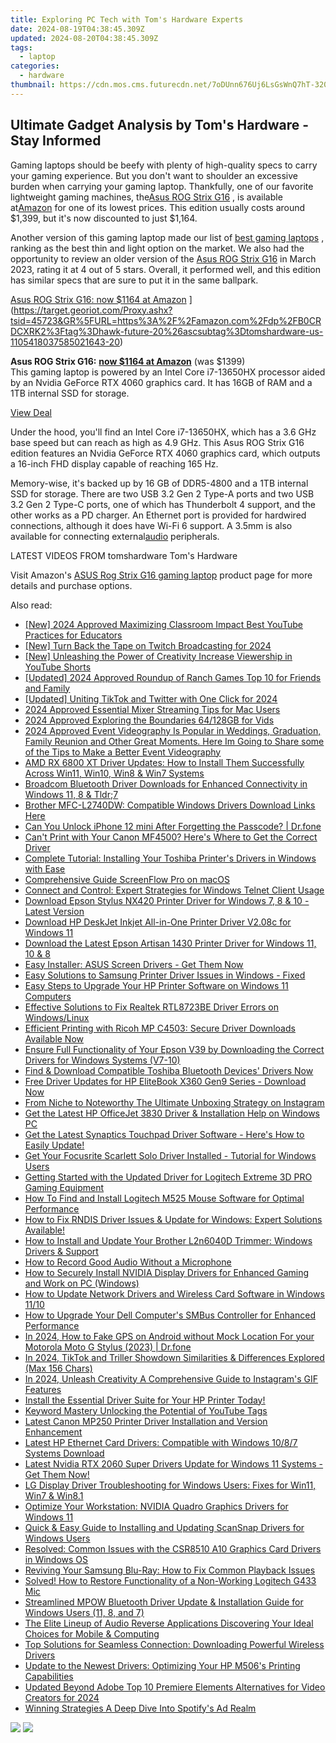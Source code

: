 ```yaml
---
title: Exploring PC Tech with Tom's Hardware Experts
date: 2024-08-19T04:38:45.309Z
updated: 2024-08-20T04:38:45.309Z
tags:
  - laptop
categories:
  - hardware
thumbnail: https://cdn.mos.cms.futurecdn.net/7oDUnn676Uj6LsGsWnQ7hT-320-80.jpg
---
```


## Ultimate Gadget Analysis by Tom's Hardware - Stay Informed

Gaming laptops should be beefy with plenty of high-quality specs to carry your gaming experience. But you don't want to shoulder an excessive burden when carrying your gaming laptop. Thankfully, one of our favorite lightweight gaming machines, the[Asus ROG Strix G16](https://target.georiot.com/Proxy.ashx?tsid=45723&GR%5FURL=https%3A%2F%2Famazon.com%2Fdp%2FB0CRDCXRK2%3Ftag%3Dhawk-future-20%26ascsubtag%3Dtomshardware-us-1396338050996253068-20) , is available at[Amazon](https://tools.techidaily.com) for one of its lowest prices. This edition usually costs around $1,399, but it's now discounted to just $1,164.

 Another version of this gaming laptop made our list of [best gaming laptops](https://tools.techidaily.com) , ranking as the best thin and light option on the market. We also had the opportunity to review an older version of the [Asus ROG Strix G16](https://tools.techidaily.com) in March 2023, rating it at 4 out of 5 stars. Overall, it performed well, and this edition has similar specs that are sure to put it in the same ballpark.

[Asus ROG Strix G16: now $1164 at Amazon](https://cdn.mos.cms.futurecdn.net/Mx9da6fbTf8r2SBLaW8LvQ-200-100.jpg "Asus ROG Strix G16: now $1164 at Amazon") ](https://target.georiot.com/Proxy.ashx?tsid=45723&GR%5FURL=https%3A%2F%2Famazon.com%2Fdp%2FB0CRDCXRK2%3Ftag%3Dhawk-future-20%26ascsubtag%3Dtomshardware-us-1105418037585021643-20)

**Asus ROG Strix G16:** [**now $1164 at Amazon**](https://target.georiot.com/Proxy.ashx?tsid=45723&GR%5FURL=https%3A%2F%2Famazon.com%2Fdp%2FB0CRDCXRK2%3Ftag%3Dhawk-future-20%26ascsubtag%3Dtomshardware-us-1014497616183185093-20) (was $1399)  
 This gaming laptop is powered by an Intel Core i7-13650HX processor aided by an Nvidia GeForce RTX 4060 graphics card. It has 16GB of RAM and a 1TB internal SSD for storage.

[View Deal](https://target.georiot.com/Proxy.ashx?tsid=45723&GR%5FURL=https%3A%2F%2Famazon.com%2Fdp%2FB0CRDCXRK2%3Ftag%3Dhawk-future-20%26ascsubtag%3Dtomshardware-us-1105418037585021643-20)

 Under the hood, you'll find an Intel Core i7-13650HX, which has a 3.6 GHz base speed but can reach as high as 4.9 GHz. This Asus ROG Strix G16 edition features an Nvidia GeForce RTX 4060 graphics card, which outputs a 16-inch FHD display capable of reaching 165 Hz.

 Memory-wise, it's backed up by 16 GB of DDR5-4800 and a 1TB internal SSD for storage. There are two USB 3.2 Gen 2 Type-A ports and two USB 3.2 Gen 2 Type-C ports, one of which has Thunderbolt 4 support, and the other works as a PD charger. An Ethernet port is provided for hardwired connections, although it does have Wi-Fi 6 support. A 3.5mm is also available for connecting external[audio](https://tools.techidaily.com) peripherals.

 LATEST VIDEOS FROM tomshardware Tom's Hardware

 Visit Amazon's [ASUS Rog Strix G16 gaming laptop](https://target.georiot.com/Proxy.ashx?tsid=45723&GR%5FURL=https%3A%2F%2Famazon.com%2Fdp%2FB0CRDCXRK2%3Ftag%3Dhawk-future-20%26ascsubtag%3Dtomshardware-us-1005669547481568445-20) product page for more details and purchase options.

<ins class="adsbygoogle"
     style="display:block"
     data-ad-format="autorelaxed"
     data-ad-client="ca-pub-7571918770474297"
     data-ad-slot="1223367746"></ins>



<ins class="adsbygoogle"
     style="display:block"
     data-ad-client="ca-pub-7571918770474297"
     data-ad-slot="8358498916"
     data-ad-format="auto"
     data-full-width-responsive="true"></ins>

<span class="atpl-alsoreadstyle">Also read:</span>
<div><ul>
<li><a href="https://youtube-sure.techidaily.com/024-approved-maximizing-classroom-impact-best-youtube-practices-for-educators/"><u>[New] 2024 Approved  Maximizing Classroom Impact  Best YouTube Practices for Educators</u></a></li>
<li><a href="https://fox-helps.techidaily.com/new-turn-back-the-tape-on-twitch-broadcasting-for-2024/"><u>[New] Turn Back the Tape on Twitch Broadcasting for 2024</u></a></li>
<li><a href="https://youtube-zero.techidaily.com/nleashing-the-power-of-creativity-increase-viewership-in-youtube-shorts/"><u>[New] Unleashing the Power of Creativity  Increase Viewership in YouTube Shorts</u></a></li>
<li><a href="https://remote-screen-capture.techidaily.com/updated-2024-approved-roundup-of-ranch-games-top-10-for-friends-and-family/"><u>[Updated] 2024 Approved  Roundup of Ranch Games  Top 10 for Friends and Family</u></a></li>
<li><a href="https://twitter-videos.techidaily.com/updated-uniting-tiktok-and-twitter-with-one-click-for-2024/"><u>[Updated] Uniting TikTok and Twitter with One Click for 2024</u></a></li>
<li><a href="https://article-helps.techidaily.com/2024-approved-essential-mixer-streaming-tips-for-mac-users/"><u>2024 Approved  Essential Mixer Streaming Tips for Mac Users</u></a></li>
<li><a href="https://some-knowledge.techidaily.com/2024-approved-exploring-the-boundaries-64128gb-for-vids/"><u>2024 Approved  Exploring the Boundaries  64/128GB for Vids</u></a></li>
<li><a href="https://ai-editing-video.techidaily.com/2024-approved-event-videography-is-popular-in-weddings-graduation-family-reunion-and-other-great-moments-here-im-going-to-share-some-of-the-tips-to-make-a-b/"><u>2024 Approved Event Videography Is Popular in Weddings, Graduation, Family Reunion and Other Great Moments. Here Im Going to Share some of the Tips to Make a Better Event Videography</u></a></li>
<li><a href="https://hardware-updates.techidaily.com/amd-rx-6800-xt-driver-updates-how-to-install-them-successfully-across-win11-win10-win8-and-win7-systems/"><u>AMD RX 6800 XT Driver Updates: How to Install Them Successfully Across Win11, Win10, Win8 & Win7 Systems</u></a></li>
<li><a href="https://hardware-updates.techidaily.com/broadcom-bluetooth-driver-downloads-for-enhanced-connectivity-in-windows-11-8-and-tldr7/"><u>Broadcom Bluetooth Driver Downloads for Enhanced Connectivity in Windows 11, 8 & Tldr;7</u></a></li>
<li><a href="https://hardware-updates.techidaily.com/brother-mfc-l2740dw-compatible-windows-drivers-download-links-here/"><u>Brother MFC-L2740DW: Compatible Windows Drivers Download Links Here</u></a></li>
<li><a href="https://iphone-unlock.techidaily.com/can-you-unlock-iphone-12-mini-after-forgetting-the-passcode-drfone-by-drfone-ios/"><u>Can You Unlock iPhone 12 mini After Forgetting the Passcode? | Dr.fone</u></a></li>
<li><a href="https://hardware-updates.techidaily.com/cant-print-with-your-canon-mf4500-heres-where-to-get-the-correct-driver/"><u>Can't Print with Your Canon MF4500? Here's Where to Get the Correct Driver</u></a></li>
<li><a href="https://hardware-updates.techidaily.com/complete-tutorial-installing-your-toshiba-printers-drivers-in-windows-with-ease/"><u>Complete Tutorial: Installing Your Toshiba Printer's Drivers in Windows with Ease</u></a></li>
<li><a href="https://video-screen-grab.techidaily.com/comprehensive-guide-screenflow-pro-on-macos/"><u>Comprehensive Guide  ScreenFlow Pro on macOS</u></a></li>
<li><a href="https://tech-recovery.techidaily.com/connect-and-control-expert-strategies-for-windows-telnet-client-usage/"><u>Connect and Control: Expert Strategies for Windows Telnet Client Usage</u></a></li>
<li><a href="https://hardware-updates.techidaily.com/download-epson-stylus-nx420-printer-driver-for-windows-7-8-and-10-latest-version/"><u>Download Epson Stylus NX420 Printer Driver for Windows 7, 8 & 10 - Latest Version</u></a></li>
<li><a href="https://hardware-updates.techidaily.com/download-hp-deskjet-inkjet-all-in-one-printer-driver-v208c-for-windows-11/"><u>Download HP DeskJet Inkjet All-in-One Printer Driver V2.08c for Windows 11</u></a></li>
<li><a href="https://hardware-updates.techidaily.com/download-the-latest-epson-artisan-1430-printer-driver-for-windows-11-10-and-8/"><u>Download the Latest Epson Artisan 1430 Printer Driver for Windows 11, 10 & 8</u></a></li>
<li><a href="https://hardware-updates.techidaily.com/easy-installer-asus-screen-drivers-get-them-now/"><u>Easy Installer: ASUS Screen Drivers - Get Them Now</u></a></li>
<li><a href="https://hardware-updates.techidaily.com/1722971221209-easy-solutions-to-samsung-printer-driver-issues-in-windows-fixed/"><u>Easy Solutions to Samsung Printer Driver Issues in Windows - Fixed</u></a></li>
<li><a href="https://hardware-updates.techidaily.com/easy-steps-to-upgrade-your-hp-printer-software-on-windows-11-computers/"><u>Easy Steps to Upgrade Your HP Printer Software on Windows 11 Computers</u></a></li>
<li><a href="https://hardware-updates.techidaily.com/effective-solutions-to-fix-realtek-rtl8723be-driver-errors-on-windowslinux/"><u>Effective Solutions to Fix Realtek RTL8723BE Driver Errors on Windows/Linux</u></a></li>
<li><a href="https://hardware-updates.techidaily.com/efficient-printing-with-ricoh-mp-c4503-secure-driver-downloads-available-now/"><u>Efficient Printing with Ricoh MP C4503: Secure Driver Downloads Available Now</u></a></li>
<li><a href="https://hardware-updates.techidaily.com/ensure-full-functionality-of-your-epson-v39-by-downloading-the-correct-drivers-for-windows-systems-v7-10/"><u>Ensure Full Functionality of Your Epson V39 by Downloading the Correct Drivers for Windows Systems (V7-10)</u></a></li>
<li><a href="https://hardware-updates.techidaily.com/find-and-download-compatible-toshiba-bluetooth-devices-drivers-now/"><u>Find & Download Compatible Toshiba Bluetooth Devices' Drivers Now</u></a></li>
<li><a href="https://hardware-updates.techidaily.com/1722971980616-free-driver-updates-for-hp-elitebook-x360-gen9-series-download-now/"><u>Free Driver Updates for HP EliteBook X360 Gen9 Series - Download Now</u></a></li>
<li><a href="https://fox-access.techidaily.com/from-niche-to-noteworthy-the-ultimate-unboxing-strategy-on-instagram/"><u>From Niche to Noteworthy  The Ultimate Unboxing Strategy on Instagram</u></a></li>
<li><a href="https://hardware-updates.techidaily.com/get-the-latest-hp-officejet-3830-driver-and-installation-help-on-windows-pc/"><u>Get the Latest HP OfficeJet 3830 Driver & Installation Help on Windows PC</u></a></li>
<li><a href="https://hardware-updates.techidaily.com/get-the-latest-synaptics-touchpad-driver-software-heres-how-to-easily-update/"><u>Get the Latest Synaptics Touchpad Driver Software - Here's How to Easily Update!</u></a></li>
<li><a href="https://hardware-updates.techidaily.com/get-your-focusrite-scarlett-solo-driver-installed-tutorial-for-windows-users/"><u>Get Your Focusrite Scarlett Solo Driver Installed - Tutorial for Windows Users</u></a></li>
<li><a href="https://hardware-updates.techidaily.com/getting-started-with-the-updated-driver-for-logitech-extreme-3d-pro-gaming-equipment/"><u>Getting Started with the Updated Driver for Logitech Extreme 3D PRO Gaming Equipment</u></a></li>
<li><a href="https://hardware-updates.techidaily.com/how-to-find-and-install-logitech-m525-mouse-software-for-optimal-performance/"><u>How To Find and Install Logitech M525 Mouse Software for Optimal Performance</u></a></li>
<li><a href="https://hardware-updates.techidaily.com/how-to-fix-rndis-driver-issues-and-update-for-windows-expert-solutions-available/"><u>How to Fix RNDIS Driver Issues & Update for Windows: Expert Solutions Available!</u></a></li>
<li><a href="https://hardware-updates.techidaily.com/how-to-install-and-update-your-brother-l2n6040d-trimmer-windows-drivers-and-support/"><u>How to Install and Update Your Brother L2n6040D Trimmer: Windows Drivers & Support</u></a></li>
<li><a href="https://youtube-videos.techidaily.com/how-to-record-good-audio-without-a-microphone/"><u>How to Record Good Audio Without a Microphone</u></a></li>
<li><a href="https://hardware-updates.techidaily.com/how-to-securely-install-nvidia-display-drivers-for-enhanced-gaming-and-work-on-pc-windows/"><u>How to Securely Install NVIDIA Display Drivers for Enhanced Gaming and Work on PC (Windows)</u></a></li>
<li><a href="https://hardware-updates.techidaily.com/how-to-update-network-drivers-and-wireless-card-software-in-windows-1110/"><u>How to Update Network Drivers and Wireless Card Software in Windows 11/10</u></a></li>
<li><a href="https://hardware-updates.techidaily.com/how-to-upgrade-your-dell-computers-smbus-controller-for-enhanced-performance/"><u>How to Upgrade Your Dell Computer's SMBus Controller for Enhanced Performance</u></a></li>
<li><a href="https://android-location.techidaily.com/in-2024-how-to-fake-gps-on-android-without-mock-location-for-your-motorola-moto-g-stylus-2023-drfone-by-drfone-virtual/"><u>In 2024, How to Fake GPS on Android without Mock Location For your Motorola Moto G Stylus (2023) | Dr.fone</u></a></li>
<li><a href="https://tiktok-videos.techidaily.com/in-2024-tiktok-and-triller-showdown-similarities-and-differences-explored-max-156-chars/"><u>In 2024, TikTok and Triller Showdown  Similarities & Differences Explored (Max 156 Chars)</u></a></li>
<li><a href="https://instagram-videos.techidaily.com/in-2024-unleash-creativity-a-comprehensive-guide-to-instagrams-gif-features/"><u>In 2024, Unleash Creativity  A Comprehensive Guide to Instagram's GIF Features</u></a></li>
<li><a href="https://hardware-updates.techidaily.com/install-the-essential-driver-suite-for-your-hp-printer-today/"><u>Install the Essential Driver Suite for Your HP Printer Today!</u></a></li>
<li><a href="https://youtube-video-recordings.techidaily.com/keyword-mastery-unlocking-the-potential-of-youtube-tags/"><u>Keyword Mastery  Unlocking the Potential of YouTube Tags</u></a></li>
<li><a href="https://hardware-updates.techidaily.com/latest-canon-mp250-printer-driver-installation-and-version-enhancement/"><u>Latest Canon MP250 Printer Driver Installation and Version Enhancement</u></a></li>
<li><a href="https://hardware-updates.techidaily.com/latest-hp-ethernet-card-drivers-compatible-with-windows-1087-systems-download/"><u>Latest HP Ethernet Card Drivers: Compatible with Windows 10/8/7 Systems Download</u></a></li>
<li><a href="https://hardware-updates.techidaily.com/latest-nvidia-rtx-2060-super-drivers-update-for-windows-11-systems-get-them-now/"><u>Latest Nvidia RTX 2060 Super Drivers Update for Windows 11 Systems - Get Them Now!</u></a></li>
<li><a href="https://hardware-updates.techidaily.com/lg-display-driver-troubleshooting-for-windows-users-fixes-for-win11-win7-and-win81/"><u>LG Display Driver Troubleshooting for Windows Users: Fixes for Win11, Win7 & Win8.1</u></a></li>
<li><a href="https://hardware-updates.techidaily.com/optimize-your-workstation-nvidia-quadro-graphics-drivers-for-windows-11/"><u>Optimize Your Workstation: NVIDIA Quadro Graphics Drivers for Windows 11</u></a></li>
<li><a href="https://hardware-updates.techidaily.com/quick-and-easy-guide-to-installing-and-updating-scansnap-drivers-for-windows-users/"><u>Quick & Easy Guide to Installing and Updating ScanSnap Drivers for Windows Users</u></a></li>
<li><a href="https://hardware-updates.techidaily.com/resolved-common-issues-with-the-csr8510-a10-graphics-card-drivers-in-windows-os/"><u>Resolved: Common Issues with the CSR8510 A10 Graphics Card Drivers in Windows OS</u></a></li>
<li><a href="https://hardware-updates.techidaily.com/reviving-your-samsung-blu-ray-how-to-fix-common-playback-issues/"><u>Reviving Your Samsung Blu-Ray: How to Fix Common Playback Issues</u></a></li>
<li><a href="https://hardware-updates.techidaily.com/solved-how-to-restore-functionality-of-a-non-working-logitech-g433-mic/"><u>Solved! How to Restore Functionality of a Non-Working Logitech G433 Mic</u></a></li>
<li><a href="https://hardware-updates.techidaily.com/streamlined-mpow-bluetooth-driver-update-and-installation-guide-for-windows-users-11-8-and-7/"><u>Streamlined MPOW Bluetooth Driver Update & Installation Guide for Windows Users (11, 8, and 7)</u></a></li>
<li><a href="https://audio-shaping.techidaily.com/the-elite-lineup-of-audio-reverse-applications-discovering-your-ideal-choices-for-mobile-and-computing/"><u>The Elite Lineup of Audio Reverse Applications Discovering Your Ideal Choices for Mobile & Computing</u></a></li>
<li><a href="https://hardware-updates.techidaily.com/top-solutions-for-seamless-connection-downloading-powerful-wireless-drivers/"><u>Top Solutions for Seamless Connection: Downloading Powerful Wireless Drivers</u></a></li>
<li><a href="https://hardware-updates.techidaily.com/update-to-the-newest-drivers-optimizing-your-hp-m506s-printing-capabilities/"><u>Update to the Newest Drivers: Optimizing Your HP M506's Printing Capabilities</u></a></li>
<li><a href="https://video-content-creator.techidaily.com/updated-beyond-adobe-top-10-premiere-elements-alternatives-for-video-creators-for-2024/"><u>Updated Beyond Adobe Top 10 Premiere Elements Alternatives for Video Creators for 2024</u></a></li>
<li><a href="https://extra-information.techidaily.com/winning-strategies-a-deep-dive-into-spotifys-ad-realm/"><u>Winning Strategies  A Deep Dive Into Spotify's Ad Realm</u></a></li>
</ul></div>

<!-- affiliate ads begin -->
<a href="https://shop.manycam.com/order/checkout.php?PRODS=17727588&QTY=1&AFFILIATE=108875&CART=1"><img src="https://secure.avangate.com/images/merchant/8230bea7d54bcdf99cdfe85cb07313d5/mcaffbanner600x500.png" border="0"></a>
<a href="https://shop.manycam.com/order/checkout.php?PRODS=17727588&QTY=1&AFFILIATE=108875&CART=1"><img src="https://secure.avangate.com/images/merchant/8230bea7d54bcdf99cdfe85cb07313d5/Affiliates_300x250px_valentinesday.png" border="0"></a>
<!-- affiliate ads end -->